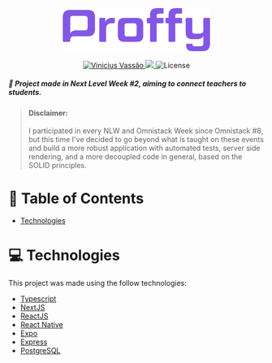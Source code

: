 <p align="center">
   <img src="./.github/logo.png" alt="Proffy" width="290"/>
</p>

<p align="center">	
<a href="https://www.linkedin.com/in/vinicius-vassao">
  <img alt="Vinicius Vassão" src="https://img.shields.io/badge/-Vinicius%20Vassão-8257E5?style=flat&logo=Linkedin&logoColor=white" />
  </a>

  <a aria-label="Completed" href="https://nextlevelweek.com/episodios/omnistack/edicao/2">
    <img src="https://img.shields.io/badge/Proffy-NLW 2.0-8257E5?logo=data:image/png;base64,iVBORw0KGgoAAAANSUhEUgAAABAAAAAQCAMAAAAoLQ9TAAAALVBMVEVHcExxWsF0XMJzXMJxWcFsUsD///9jRrzY0u6Xh9Gsn9n39fyMecy0qd2bjNJWBT0WAAAABHRSTlMA2Do606wF2QAAAGlJREFUGJVdj1cWwCAIBLEsRU3uf9xobDH8+GZwUYi8i6ucJwrxKE+7D0G9Q4vlYqtmCSjndr4CgCgzlyFgfKfKCVO0LrPKjmiqMxGXkJwNnXskqWG+1oSM+BSwD8f29YLNjvx/OQrn+g99oQSoNmt3PgAAAABJRU5ErkJggg=="></img>
  </a>
  <img alt="License" src="https://img.shields.io/badge/license-MIT-8257E5">
</p>

##### :rocket: Project made in Next Level Week #2, aiming to connect teachers to students.

> #### Disclaimer:
 > I participated in every NLW and Omnistack Week since Omnistack #8, but this time I've decided to go beyond what is taught on these events and build a more robust application with automated tests, server side rendering, and a more decoupled code in general, based on the SOLID principles.

# :pushpin: Table of Contents

* [Technologies](#computer-technologies)

# :computer: Technologies
This project was made using the follow technologies:
- [Typescript](https://www.typescriptlang.org/)
- [NextJS](https://nextjs.org/)
- [ReactJS](https://reactjs.org/)
- [React Native](https://reactnative.dev/)
- [Expo](https://expo.io/)
- [Express](https://expressjs.com/en/api.html#express)
- [PostgreSQL](https://www.postgresql.org/)
